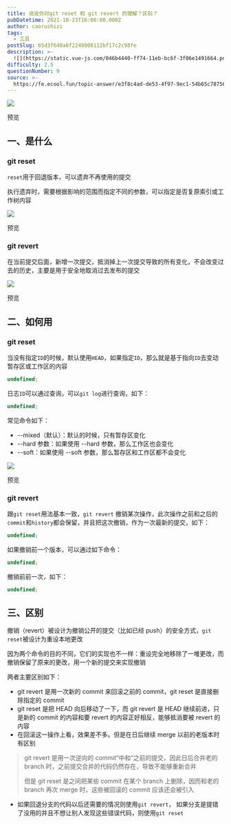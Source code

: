 ```yaml
---
title: 说说你对git reset 和 git revert 的理解？区别？
pubDatetime: 2021-10-23T16:00:00.000Z
author: caorushizi
tags:
  - 工具
postSlug: b5d3f640a6f2249908112bf17c2c98fe
description: >-
  ![](https://static.vue-js.com/046b4440-ff74-11eb-bc6f-3f06e1491664.png)预览一、是什么-----###gitreset`reset
difficulty: 2.5
questionNumber: 9
source: >-
  https://fe.ecool.fun/topic-answer/e3f8c4ad-de53-4f97-9ec1-54b65c787569?orderBy=updateTime&order=desc&tagId=29
---
```


![](https://static.vue-js.com/046b4440-ff74-11eb-bc6f-3f06e1491664.png)

预览

## 一、是什么

### git reset

`reset`用于回退版本，可以遗弃不再使用的提交

执行遗弃时，需要根据影响的范围而指定不同的参数，可以指定是否复原索引或工作树内容

![](https://static.vue-js.com/ab4d0c00-ff72-11eb-bc6f-3f06e1491664.png)

预览

### git revert

在当前提交后面，新增一次提交，抵消掉上一次提交导致的所有变化，不会改变过去的历史，主要是用于安全地取消过去发布的提交

![](https://static.vue-js.com/bd12c290-ff72-11eb-991d-334fd31f0201.png)

预览

## 二、如何用

### git reset

当没有指定`ID`的时候，默认使用`HEAD`，如果指定`ID`，那么就是基于指向`ID`去变动暂存区或工作区的内容

```typescript
undefined;
```

日志`ID`可以通过查询，可以`git log`进行查询，如下：

```typescript
undefined;
```

常见命令如下：

- \--mixed（默认）：默认的时候，只有暂存区变化
- \--hard 参数：如果使用 --hard 参数，那么工作区也会变化
- \--soft：如果使用 --soft 参数，那么暂存区和工作区都不会变化

![](https://static.vue-js.com/225b41e0-ff73-11eb-bc6f-3f06e1491664.png)

预览

### git revert

跟`git reset`用法基本一致，`git revert` 撤销某次操作，此次操作之前和之后的 `commit`和`history`都会保留，并且把这次撤销，作为一次最新的提交，如下：

```typescript
undefined;
```

如果撤销前一个版本，可以通过如下命令：

```typescript
undefined;
```

撤销前前一次，如下：

```typescript
undefined;
```

## 三、区别

撤销（revert）被设计为撤销公开的提交（比如已经 push）的安全方式，`git reset`被设计为重设本地更改

因为两个命令的目的不同，它们的实现也不一样：重设完全地移除了一堆更改，而撤销保留了原来的更改，用一个新的提交来实现撤销

两者主要区别如下：

- git revert 是用一次新的 commit 来回滚之前的 commit，git reset 是直接删除指定的 commit
- git reset 是把 HEAD 向后移动了一下，而 git revert 是 HEAD 继续前进，只是新的 commit 的内容和要 revert 的内容正好相反，能够抵消要被 revert 的内容
- 在回滚这一操作上看，效果差不多。但是在日后继续 merge 以前的老版本时有区别

> git revert 是用一次逆向的 commit“中和”之前的提交，因此日后合并老的 branch 时，之前提交合并的代码仍然存在，导致不能够重新合并
>
> 但是 git reset 是之间把某些 commit 在某个 branch 上删除，因而和老的 branch 再次 merge 时，这些被回滚的 commit 应该还会被引入

- 如果回退分支的代码以后还需要的情况则使用`git revert`， 如果分支是提错了没用的并且不想让别人发现这些错误代码，则使用`git reset`
